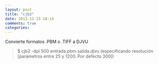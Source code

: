 ```yaml
---
layout: post
title: "cjb2"
date: 2013-12-15 18:14
comments: true
categories: 
---
```

Convierte formatos .PBM o .TIFF a DJVU

>$ cjb2 -dpi 500 entrada.pbm salida.djvu (especificando resolución [parámetros entre 25 y 1200. Por defecto 300])

